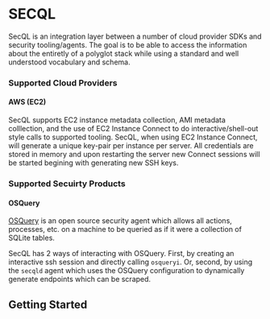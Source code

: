 SECQL
========

SecQL is an integration layer between a number of cloud provider SDKs and security tooling/agents. The goal is to be able to access the information about the entiretly of a polyglot stack while using a standard and well understood vocabulary and schema.

### Supported Cloud Providers

#### AWS (EC2)
SecQL supports EC2 instance metadata collection, AMI metadata colllection, and the use of EC2 Instance Connect to do interactive/shell-out style calls to supported tooling. SecQL, when using EC2 Instance Connect, will generate a unique key-pair per instance per server. All credentials are stored in memory and upon restarting the server new Connect sessions will be started begining with generating new SSH keys.


### Supported Secuirty Products

#### OSQuery
[OSQuery](https://osquery.io/) is an open source security agent which allows all actions, processes, etc. on a machine to be queried as if it were a collection of SQLite tables.

SecQL has 2 ways of interacting with OSQuery. First, by creating an interactive ssh session and directly calling `osqueryi`. Or, second, by using the `secqld` agent which uses the OSQuery configuration to dynamically generate endpoints which can be scraped. 

## Getting Started